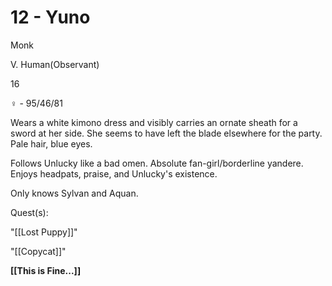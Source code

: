 # 12 - Yuno

Monk

V. Human(Observant)

16

♀ - 95/46/81

Wears a white kimono dress and visibly carries an ornate sheath for a sword at her side. She seems to have left the blade elsewhere for the party. Pale hair, blue eyes.

  

Follows Unlucky like a bad omen. Absolute fan-girl/borderline yandere. Enjoys headpats, praise, and Unlucky's existence.

Only knows Sylvan and Aquan.

  

Quest(s):

"[[Lost Puppy]]"

"[[Copycat]]"

**[[This is Fine...]]**

  
